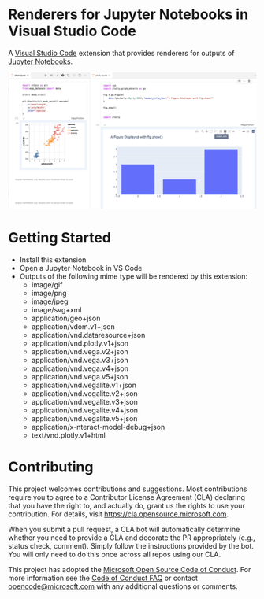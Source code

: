# Renderers for Jupyter Notebooks in Visual Studio Code

A [Visual Studio Code](https://code.visualstudio.com/) extension that provides renderers for outputs of [Jupyter Notebooks](https://jupyter.org/).

<img src=https://raw.githubusercontent.com/microsoft/vscode-notebook-renderers/main/images/sample.png>

# Getting Started
* Install this extension
* Open a Jupyter Notebook in VS Code
* Outputs of the following mime type will be rendered by this extension:
    * image/gif
    * image/png
    * image/jpeg
    * image/svg+xml
    * application/geo+json
    * application/vdom.v1+json
    * application/vnd.dataresource+json
    * application/vnd.plotly.v1+json
    * application/vnd.vega.v2+json
    * application/vnd.vega.v3+json
    * application/vnd.vega.v4+json
    * application/vnd.vega.v5+json
    * application/vnd.vegalite.v1+json
    * application/vnd.vegalite.v2+json
    * application/vnd.vegalite.v3+json
    * application/vnd.vegalite.v4+json
    * application/vnd.vegalite.v5+json
    * application/x-nteract-model-debug+json
    * text/vnd.plotly.v1+html


# Contributing

This project welcomes contributions and suggestions.  Most contributions require you to agree to a
Contributor License Agreement (CLA) declaring that you have the right to, and actually do, grant us
the rights to use your contribution. For details, visit https://cla.opensource.microsoft.com.

When you submit a pull request, a CLA bot will automatically determine whether you need to provide
a CLA and decorate the PR appropriately (e.g., status check, comment). Simply follow the instructions
provided by the bot. You will only need to do this once across all repos using our CLA.

This project has adopted the [Microsoft Open Source Code of Conduct](https://opensource.microsoft.com/codeofconduct/).
For more information see the [Code of Conduct FAQ](https://opensource.microsoft.com/codeofconduct/faq/) or
contact [opencode@microsoft.com](mailto:opencode@microsoft.com) with any additional questions or comments.
